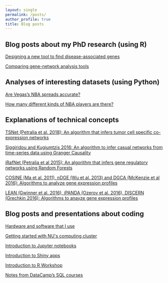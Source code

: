 ```yaml
---
layout: single
permalink: /posts/
author_profile: true
title: Blog posts
---
```



## Blog posts about my PhD research (using R)

[Designing a new tool to find disease-associated genes](https://sahildshah1.github.io/GeneSurrounder/)

[Comparing gene-network analysis tools](https://sahildshah1.github.io/NetworkReview/)


## Analyses of interesting datasets (using Python)

[Are Vegas’s NBA spreads accurate?](https://sahildshah1.github.io/nbaspreads_dotplot/)

[How many different kinds of NBA players are there?](https://sahildshah1.github.io/nbaplayers/)


## Explanations of technical concepts 

[TSNet (Petralia et al. 2018): An algorithm that infers tumor cell specific 
co-expression networks](https://docs.google.com/presentation/d/1Zwc3FA9h0_cIUlcD6o3ea0vi-Rqi2dT0cSRTB4Mml58/edit?usp=sharing)

[Siggiridou and Kugiumtzis 2016: An algorithm to infer casual networks from 
time-series data using Granger Causality](https://drive.google.com/file/d/1bpves7-zpKIhTpZA2f6NLlJynSDBkIqi/view?usp=sharing)

[iRafNet (Petralia et al 2015): An algorithm that infers gene regulatory networks using
Random Forests](https://drive.google.com/file/d/1oma2KF-FnkC4M2D0ThoQMsdLLT-H2bw3/view?usp=sharing)

[COSINE (Ma et al. 2011), nDGE (Wu et al. 2013) and DGCA (McKenzie et al 2016): Algorithms to analyze gene expression profiles](https://docs.google.com/presentation/d/1AYGPOBZaPaedK2xa2p_V4uCElYk_i9tAYVaiMueIA-k/edit?usp=sharing)

[LEAN (Gwinner et al. 2016), iPANDA (Ozerov et al. 2016), DISCERN (Grechkin 2016): 
Algorithms to anayze gene expression profiles](https://drive.google.com/file/d/1ISUlflpnK2It3iAI_bXyDXxx3R0-bnCr/view?usp=sharing)


## Blog posts and presentations about coding 

[Hardware and software that I use](https://sahildshah1.github.io/usesthis/)

[Getting started with NU's computing cluster](https://sahildshah1.github.io/wikiQuest/)

[Introduction to Jupyter notebooks](https://docs.google.com/presentation/d/1HsDFKNDNp4-dms5JUGZiv8SDOpfa2FzxiOizS65_gig/edit?usp=sharing)

[Introduction to Shiny apps](https://github.com/sahildshah1/shiny-groupmtg/blob/master/figs/main.pdf)

[Introduction to R Workshop](https://github.com/sahildshah1/mglcRWorkshop/blob/master/RWorkshop.pdf)

[Notes from DataCamp’s SQL courses](https://sahildshah1.github.io/datacamp_sql/)




<!-- ## Analyses of interesting data sets 

https://simplystatistics.org/2018/09/14/divergent-and-convergent-phases-of-data-analysis/

https://www.it.northwestern.edu/research/campus-events/data-camp.html


## Blog posts about data in the news 

https://publichealth.gwu.edu/sites/default/files/downloads/projects/PRstudy/Acertainment%20of%20the%20Estimated%20Excess%20Mortality%20from%20Hurricane%20Maria%20in%20Puerto%20Rico.pdf

Cambridge Analytica and NICO talk?
https://www.youtube.com/watch?v=IMwOEsTR_is -->



